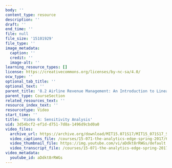 ```yaml
---
body: ''
content_type: resource
description: ''
draft: ''
end_time: ''
file: null
file_size: '15101929'
file_type: ''
image_metadata:
  caption: ''
  credit: ''
  image-alt: ''
learning_resource_types: []
license: https://creativecommons.org/licenses/by-nc-sa/4.0/
ocw_type: ''
optional_tab_title: ''
optional_text: ''
parent_title: '8.2 Airline Revenue Management: An Introduction to Linear Optimization '
parent_type: CourseSection
related_resources_text: ''
resource_index_text: ''
resourcetype: Video
start_time: ''
title: 'Video 6: Sensitivity Analysis'
uid: 3d54bcf2-ef1d-d751-7d8a-1496d9cbd0a0
video_files:
  archive_url: https://archive.org/download/MIT15.071S17/MIT15_071S17_Session_8.2.10_300k.mp4
  video_captions_file: /courses/15-071-the-analytics-edge-spring-2017/600e80bb84e15bb09e12baba2f56599e_aDdkt8rRWGs.vtt
  video_thumbnail_file: https://img.youtube.com/vi/aDdkt8rRWGs/default.jpg
  video_transcript_file: /courses/15-071-the-analytics-edge-spring-2017/78552b8bfe538f2496938d46c90b09f9_aDdkt8rRWGs.pdf
video_metadata:
  youtube_id: aDdkt8rRWGs
---
```

